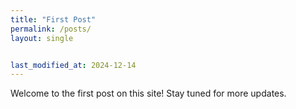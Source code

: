 ```yaml
---
title: "First Post"
permalink: /posts/
layout: single


last_modified_at: 2024-12-14
---
```


Welcome to the first post on this site! Stay tuned for more updates.

